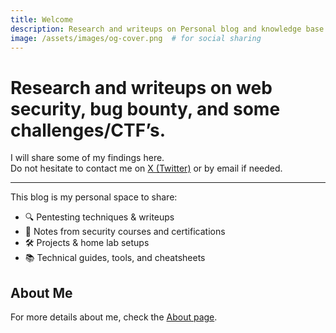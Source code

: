 ```yaml
---
title: Welcome
description: Research and writeups on Personal blog and knowledge base of Omar Samy, cybersecurity enthusiast and penetration tester.
image: /assets/images/og-cover.png  # for social sharing
---
```


# Research and writeups on web security, bug bounty, and some challenges/CTF’s.

I will share some of my findings here.  
Do not hesitate to contact me on [X (Twitter)](https://twitter.com/00xmora) or by email if needed.

---


This blog is my personal space to share:

- 🔍 Pentesting techniques & writeups
- 🧠 Notes from security courses and certifications
- 🛠️ Projects & home lab setups
- 📚 Technical guides, tools, and cheatsheets


## About Me

For more details about me, check the [About page](about.md).
